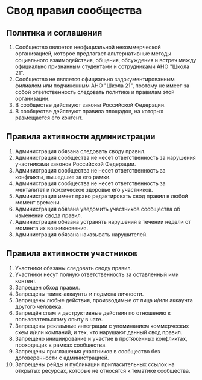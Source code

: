 # Свод правил сообщества

## Политика и соглашения

1. Сообщество является неофициальной некоммерческой организацией, которое предлагает альтернативные методы социального взаимодействия, общения, обсуждения и встреч между официально признанным студентами и сотрудниками АНО "Школа 21".
2. Сообщество не является официально задокументированным филиалом или подчиненным АНО "Школа 21", поэтому не имеет за собой ответственность следовать политике и правилам этой организации.
3. В сообществе действуют законы Российской Федерации.
4. В сообществе действуют правила площадок, на которых размещается его контент.

## Правила активности администрации

1. Администрация обязана следовать своду правил.
2. Администрация сообщества не несет ответственность за нарушения участниками законов Российской Федерации.
3. Администрация сообщества не несет ответственность за конфликты, вышедшие за его рамки.
4. Администрация сообщества не несет ответственность за менталитет и психическое здоровье его участников.
5. Администрация имеет право редактировать свод правил в любой момент времени.
6. Администрация обязана уведомить участников сообщества об изменении свода правил.
7. Администрация обязана устранять нарушения в течении недели от момента их возникновения.
8. Администрация обязана наказывать нарушителей.

## Правила активности участников

1. Участники обязаны следовать своду правил.
2. Участники несут полную ответственность за оставленный ими контент.
3. Запрещен обход правил.
4. Запрещены твинк-аккаунты и подмена личности.
5. Запрещены любые действия, производимые от лица и/или аккаунта другого человека.
6. Запрещён спам и деструктивные действия по отношению к пользовательскому опыту в чате.
7. Запрещены рекламные интеграции с упоминанием коммерческих схем и/или компаний, и тех, что нарушают данный свод правил.
8. Запрещено инициирование и участие в протяженных конфликтах, проходящих в рамках сообщества.
9. Запрещены приглашения участников в сообщество без договеренности с администрацией.
10. Запрещены рейды и публикации пригласительных ссылок на открытых ресурсах, которые не относятся к тематике сообщества.
